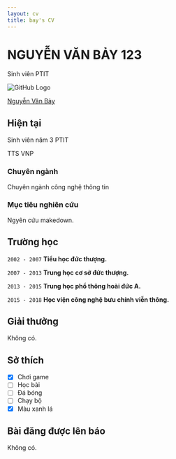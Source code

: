 ```yaml
---
layout: cv
title: bay's CV
---
```

# NGUYỄN VĂN BẢY 123

Sinh viên PTIT

![GitHub Logo](https://scontent.fhan2-2.fna.fbcdn.net/v/t1.0-1/p160x160/29177254_1797718520530824_9007973121948385280_n.jpg?_nc_cat=0&oh=d5cb15cc52504e9428ea0da3fbbe09c6&oe=5B33BE71)

[Nguyễn Văn Bảy](https://vi.wikipedia.org/wiki/Nguy%E1%BB%85n_V%C4%83n_B%E1%BA%A3y_(A))

## Hiện tại

Sinh viên năm 3 PTIT

TTS VNP

### Chuyên ngành

Chuyên ngành công nghệ thông tin

### Mục tiêu nghiên cứu

Ngyên cứu makedown.

## Trường học

`2002 - 2007`
__Tiểu học đức thượng.__

`2007 - 2013`
__Trung học cơ sở đức thượng.__

`2013 - 2015`
__Trung học phổ thông hoài đức A.__

`2015 - 2018`
__Học viện công nghệ bưu chính viễn thông.__

## Giải thưởng

Không có.

## Sở thích

- [x] Chơi game
- [ ] Học bài
- [ ] Đá bóng
- [ ] Chạy bộ
- [x] Màu xanh lá

## Bài đăng được lên báo

Không có.

<!-- ### Footer

Last updated: March 2018 -->


